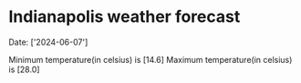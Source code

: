 # Indianapolis weather forecast 
Date: ['2024-06-07'] 

Minimum temperature(in celsius) is [14.6] 
Maximum temperature(in celsius) is [28.0]